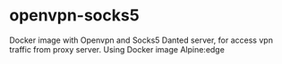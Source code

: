 # openvpn-socks5
Docker image with Openvpn and Socks5 Danted server, for access vpn traffic from proxy server.
Using Docker image Alpine:edge
